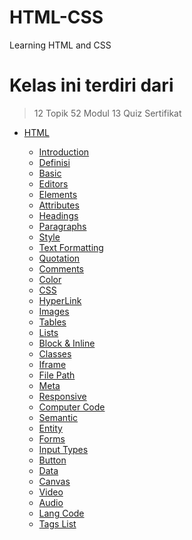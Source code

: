 # HTML-CSS
Learning HTML and CSS

# Kelas ini terdiri dari

> 12 Topik
> 52 Modul
> 13 Quiz
> Sertifikat

- [HTML](HTML)

  - [Introduction](HTML/001%20HTML%20Introduction)
  - [Definisi](HTML/000%20Definisi%20HTML)
  - [Basic](HTML/002%20HTML%20Basic)
  - [Editors](HTML/003%20HTML%20Editors)
  - [Elements](HTML/004%20HTML%20Elements)
  - [Attributes](HTML/005%20HTML%20Attributes)
  - [Headings](HTML/006%20HTML%20Headings)
  - [Paragraphs](HTML/007%20HTML%20Paragraphs)
  - [Style](HTML/008%20HTML%20Style)
  - [Text Formatting](HTML/009%20HTML%20Text%20Formatting)
  - [Quotation](HTML/010%20HTML%20Quotation)
  - [Comments](HTML/011%20HTML%20Comments)
  - [Color](HTML/012%20HTML%20Color)
  - [CSS](HTML/013%20HTML%20CSS)
  - [HyperLink](HTML/014%20HTML%20HyperLink)
  - [Images](HTML/015%20HTML%20Images)
  - [Tables](HTML/017%20HTML%20Tables)
  - [Lists](HTML/018%20HTML%20Lists)
  - [Block & Inline](HTML/019%20HTML%20Block%20%26%20Inline)
  - [Classes](HTML/020%20HTML%20Classes)
  - [Iframe](HTML/022%20HTML%20Iframe)
  - [File Path](HTML/024%20HTML%20FilePath)
  - [Meta](HTML/028%20HTML%20Meta)
  - [Responsive](HTML/030%20HTML%20Responsive)
  - [Computer Code](HTML/031%20HTML%20Computer%20Code)
  - [Semantic](HTML/032%20HTML%20Semantic)
  - [Entity](HTML/033%20HTML%20Entity)
  - [Forms](HTML/036%20HTML%20Forms)
  - [Input Types](HTML/037%20HTML%20Input%20Types)
  - [Button](HTML/041%20HTML%20Button)
  - [Data](HTML/043%20HTML%20Data)
  - [Canvas](HTML/044%20HTML%20Canvas)
  - [Video](HTML/047%20HTML%20Video)
  - [Audio](HTML/048%20HTML%20Audio)
  - [Lang Code](HTML/049%20HTML%20Lang%20Code)
  - [Tags List](HTML/050%20HTML%20Tags%20List)